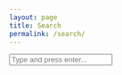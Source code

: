 ```yaml
---
layout: page
title: Search
permalink: /search/
---
```


<form action="/search/" target="_self" method="get">
    <input type="text" placeholder="Type and press enter..." name="q">
</form>

<div class="search-results">
<script>
  (function() {
    var cx = '005105319929643229323:e9fsi_yc9ng';
    var gcse = document.createElement('script');
    gcse.type = 'text/javascript';
    gcse.async = true;
    gcse.src = (document.location.protocol == 'https:' ? 'https:' : 'http:') +
        '//cse.google.com/cse.js?cx=' + cx;
    var s = document.getElementsByTagName('script')[0];
    s.parentNode.insertBefore(gcse, s);
  })();
</script>
<gcse:searchresults-only></gcse:searchresults-only>
</div>
